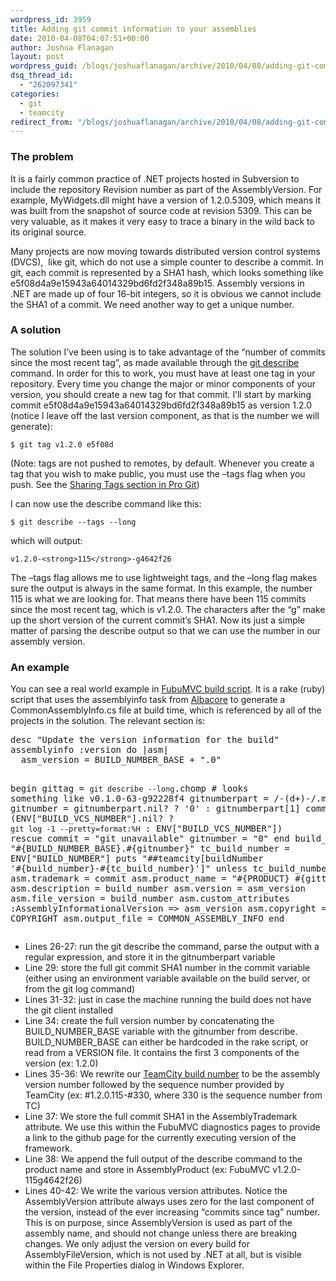 ```yaml
---
wordpress_id: 3959
title: Adding git commit information to your assemblies
date: 2010-04-08T04:07:51+00:00
author: Joshua Flanagan
layout: post
wordpress_guid: /blogs/joshuaflanagan/archive/2010/04/08/adding-git-commit-information-to-your-assemblies.aspx
dsq_thread_id:
  - "262097341"
categories:
  - git
  - teamcity
redirect_from: "/blogs/joshuaflanagan/archive/2010/04/08/adding-git-commit-information-to-your-assemblies.aspx/"
---
```

### The problem

It is a fairly common practice of .NET projects hosted in Subversion to include the repository Revision number as part of the AssemblyVersion. For example, MyWidgets.dll might have a version of 1.2.0.5309, which means it was built from the snapshot of source code at revision 5309. This can be very valuable, as it makes it very easy to trace a binary in the wild back to its original source.

Many projects are now moving towards distributed version control systems (DVCS),&#160; like git, which do not use a simple counter to describe a commit. In git, each commit is represented by a SHA1 hash, which looks something like e5f08d4a9e15943a64014329bd6fd2f348a89b15. Assembly versions in .NET are made up of four 16-bit integers, so it is obvious we cannot include the SHA1 of a commit. We need another way to get a unique number.

### A solution

The solution I’ve been using is to take advantage of the “number of commits since the most recent tag”, as made available through the <a href="http://www.kernel.org/pub/software/scm/git/docs/git-describe.html" target="_blank">git describe</a> command. In order for this to work, you must have at least one tag in your repository. Every time you change the major or minor components of your version, you should create a new tag for that commit. I’ll start by marking commit e5f08d4a9e15943a64014329bd6fd2f348a89b15 as version 1.2.0 (notice I leave off the last version component, as that is the number we will generate):

`$ git tag v1.2.0 e5f08d` 

(Note: tags are not pushed to remotes, by default. Whenever you create a tag that you wish to make public, you must use the &#8211;tags flag when you push. See the <a href="http://progit.org/book/ch2-6.html" target="_blank">Sharing Tags section in Pro Git</a>)

I can now use the describe command like this:

`$ git describe --tags --long` 

which will output:

`v1.2.0-<strong>115</strong>-g4642f26` 

The &#8211;tags flag allows me to use lightweight tags, and the &#8211;long flag makes sure the output is always in the same format. In this example, the number 115 is what we are looking for. That means there have been 115 commits since the most recent tag, which is v1.2.0. The characters after the “g” make up the short version of the current commit’s SHA1. Now its just a simple matter of parsing the describe output so that we can use the number in our assembly version.

### An example

You can see a real world example in <a href="https://github.com/DarthFubuMVC/fubumvc/blob/4bdfd6be1280c700c9f57112eafe7be50ebd7474/rakefile.rb" target="_blank">FubuMVC build script</a>. It is a rake (ruby) script that uses the assemblyinfo task from <a href="http://albacorebuild.net/" target="_blank">Albacore</a> to generate a CommonAssemblyInfo.cs file at build time, which is referenced by all of the projects in the solution. The relevant section is:

<div style="padding-bottom: 0px;margin: 0px;padding-left: 0px;padding-right: 0px;float: none;padding-top: 0px" class="wlWriterEditableSmartContent">
  <pre>desc "Update the version information for the build"
assemblyinfo :version do |asm|
  asm_version = BUILD_NUMBER_BASE + ".0"
  
  begin
	gittag = `git describe --long`.chomp 	# looks something like v0.1.0-63-g92228f4
    gitnumberpart = /-(d+)-/.match(gittag)
    gitnumber = gitnumberpart.nil? ? '0' : gitnumberpart[1]
    commit = (ENV["BUILD_VCS_NUMBER"].nil? ? `git log -1 --pretty=format:%H` : ENV["BUILD_VCS_NUMBER"])
  rescue
    commit = "git unavailable"
    gitnumber = "0"
  end
  build_number = "#{BUILD_NUMBER_BASE}.#{gitnumber}"
  tc_build_number = ENV["BUILD_NUMBER"]
  puts "##teamcity[buildNumber '#{build_number}-#{tc_build_number}']" unless tc_build_number.nil?
  asm.trademark = commit
  asm.product_name = "#{PRODUCT} #{gittag}"
  asm.description = build_number
  asm.version = asm_version
  asm.file_version = build_number
  asm.custom_attributes :AssemblyInformationalVersion =&gt; asm_version
  asm.copyright = COPYRIGHT
  asm.output_file = COMMON_ASSEMBLY_INFO
end
</pre>
</div>

  * Lines 26-27: run the git describe the command, parse the output with a regular expression, and store it in the gitnumberpart variable
  * Line 29: store the full git commit SHA1 number in the commit variable (either using an environment variable available on the build server, or from the git log command)
  * Lines 31-32: just in case the machine running the build does not have the git client installed
  * Line 34: create the full version number by concatenating the BUILD\_NUMBER\_BASE variable with the gitnumber from describe. BUILD\_NUMBER\_BASE can either be hardcoded in the rake script, or read from a VERSION file. It contains the first 3 components of the version (ex: 1.2.0)
  * Lines 35-36: We rewrite our <a href="http://teamcity.codebetter.com/viewType.html?buildTypeId=bt24&tab=buildTypeStatusDiv" target="_blank">TeamCity build number</a> to be the assembly version number followed by the sequence number provided by TeamCity (ex: #1.2.0.115-#330, where 330 is the sequence number from TC)
  * Line 37: We store the full commit SHA1 in the AssemblyTrademark attribute. We use this within the FubuMVC diagnostics pages to provide a link to the github page for the currently executing version of the framework.
  * Line 38: We append the full output of the describe command to the product name and store in AssemblyProduct (ex: FubuMVC v1.2.0-115g4642f26)
  * Lines 40-42: We write the various version attributes. Notice the AssemblyVersion attribute always uses zero for the last component of the version, instead of the ever increasing “commits since tag” number. This is on purpose, since AssemblyVersion is used as part of the assembly name, and should not change unless there are breaking changes. We only adjust the version on every build for AssemblyFileVersion, which is not used by .NET at all, but is visible within the File Properties dialog in Windows Explorer.